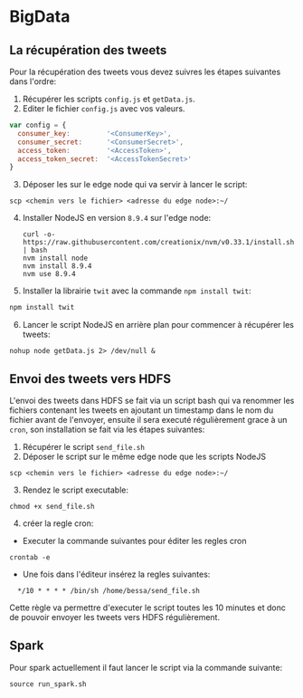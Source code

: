 # BigData

## La récupération des tweets
Pour la récupération des tweets vous devez suivres les étapes suivantes dans l'ordre:
1. Récupérer les scripts `config.js` et `getData.js`.
2. Editer le fichier `config.js` avec vos valeurs.
  ```js
  var config = {
    consumer_key:         '<ConsumerKey>',
    consumer_secret:      '<ConsumerSecret>',
    access_token:         '<AccessToken>',
    access_token_secret:  '<AccessTokenSecret>'
  }

  ```
3. Déposer les sur le edge node qui va servir à lancer le script:
  ```shell
  scp <chemin vers le fichier> <adresse du edge node>:~/
  ```
4. Installer NodeJS en version `8.9.4` sur l'edge node:
    ```shell
    curl -o- https://raw.githubusercontent.com/creationix/nvm/v0.33.1/install.sh | bash
    nvm install node
    nvm install 8.9.4
    nvm use 8.9.4
    ```
5. Installer la librairie `twit` avec la commande `npm install twit`:
  ```bash
  npm install twit
  ```
6. Lancer le script NodeJS en arrière plan pour commencer à récupérer les tweets:
  ```shell
  nohup node getData.js 2> /dev/null &
  ```

## Envoi des tweets vers HDFS
L'envoi des tweets dans HDFS se fait via un script bash qui va renommer les fichiers contenant les tweets en ajoutant un timestamp dans le nom du fichier avant de l'envoyer, ensuite il sera executé régulièrement grace à un `cron`, son installation se fait via les étapes suivantes:
1. Récupérer le script `send_file.sh`
2. Déposer le script sur le même edge node que les scripts NodeJS
  ```shell
  scp <chemin vers le fichier> <adresse du edge node>:~/
  ```
3. Rendez le script executable:
  ```shell
  chmod +x send_file.sh
  ```
4. créer la regle cron:
  + Executer la commande suivantes pour éditer les regles cron
  ```shell
  crontab -e
  ```
  + Une fois dans l'éditeur insérez la regles suivantes:
  ```
    */10 * * * * /bin/sh /home/bessa/send_file.sh
  ```
  Cette règle va permettre d'executer le script toutes les 10 minutes et donc de pouvoir envoyer les tweets vers HDFS régulièrement.

## Spark
Pour spark actuellement il faut lancer le script via la commande suivante:
```shell
source run_spark.sh
```
